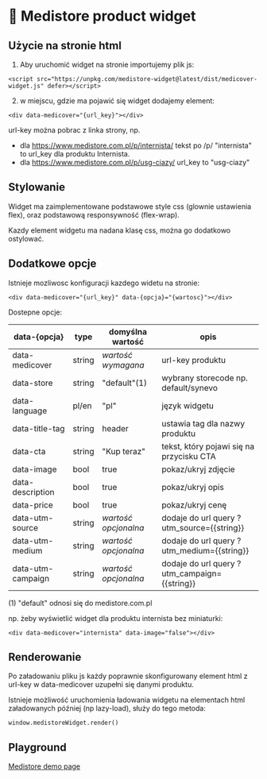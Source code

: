 # 🚀 Medistore product widget

## Użycie na stronie html

1. Aby uruchomić widget na stronie importujemy plik js:

```
<script src="https://unpkg.com/medistore-widget@latest/dist/medicover-widget.js" defer></script>
```

2. w miejscu, gdzie ma pojawić się widget dodajemy element:

```
<div data-medicover="{url_key}"></div>
```

url-key można pobrac z linka strony, np. 
- dla https://www.medistore.com.pl/p/internista/ tekst po /p/ "internista" to url_key dla produktu Internista.
- dla https://www.medistore.com.pl/p/usg-ciazy/ url_key to "usg-ciazy"

## Stylowanie

Widget ma zaimplementowane podstawowe style css (glownie ustawienia flex), oraz podstawową responsywność (flex-wrap).

Kazdy element widgetu ma nadana klasę css, można go dodatkowo ostylować.

## Dodatkowe opcje

Istnieje mozliwosc konfiguracji kazdego widetu na stronie:

```
<div data-medicover="{url_key}" data-{opcja}="{wartosc}"></div>
```

Dostepne opcje:

|data-{opcja}|type|domyślna wartość|opis|
|---|---|---|---|
|data-medicover|string|*wartość wymagana*|url-key produktu|
|data-store|string|"default"(1)|wybrany storecode np. default/synevo|
|data-language|pl/en|"pl"|język widgetu|
|data-title-tag|string|header|ustawia tag dla nazwy produktu|
|data-cta|string|"Kup teraz"|tekst, który pojawi się na przycisku CTA|
|data-image|bool|true|pokaz/ukryj zdjęcie|
|data-description|bool|true|pokaz/ukryj opis|
|data-price|bool|true|pokaz/ukryj cenę|
|data-utm-source|string|*wartość opcjonalna*|dodaje do url query ?utm_source={{string}}
|data-utm-medium|string|*wartość opcjonalna*|dodaje do url query ?utm_medium={{string}}
|data-utm-campaign|string|*wartość opcjonalna*|dodaje do url query ?utm_campaign={{string}}

(1) "default" odnosi się do medistore.com.pl


np. żeby wyświetlić widget dla produktu internista bez miniaturki:
```
<div data-medicover="internista" data-image="false"></div>
```

## Renderowanie

Po załadowaniu pliku js każdy poprawnie skonfigurowany element html z url-key w data-medicover uzupełni się danymi produktu.

Istnieje możliwość uruchomienia ładowania widgetu na elementach html załadowanych później (np lazy-load), służy do tego metoda:

```
window.medistoreWidget.render()
```

## Playground

[Medistore demo page](https://playcode.io/1005933)
